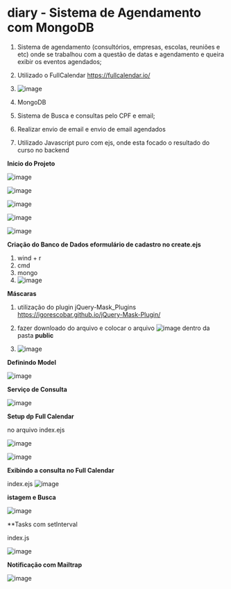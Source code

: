 # diary - Sistema de Agendamento com MongoDB

1. Sistema de agendamento (consultórios, empresas, escolas, reuniões e etc) onde se trabalhou com a questão de datas e agendamento e queira exibir os eventos agendados;
2. Utilizado o FullCalendar https://fullcalendar.io/ 

3. ![image](https://user-images.githubusercontent.com/88910148/160729509-68ceb229-8814-450f-950e-0ce947340033.png)


4. MongoDB 
5. Sistema de Busca e consultas pelo CPF e email;
6. Realizar envio de email e envio de email agendados
7. Utilizado Javascript puro com ejs, onde esta focado o resultado do curso no backend

**Inicio do Projeto**

![image](https://user-images.githubusercontent.com/88910148/160729668-e771dbd4-0391-44bb-9a23-f7f052eb48af.png)

![image](https://user-images.githubusercontent.com/88910148/160729707-8e0dce46-03f2-4b72-95f0-200e3cf86e37.png)

![image](https://user-images.githubusercontent.com/88910148/160729739-0bec47ed-5087-4d9e-b97c-5c5937726b45.png)

![image](https://user-images.githubusercontent.com/88910148/160729789-47e05b04-30b6-4beb-a34c-67754ac29176.png)

![image](https://user-images.githubusercontent.com/88910148/160729822-43660e1c-bf19-4381-a779-a93c03a22615.png)

**Criação do Banco de Dados eformulário de cadastro no create.ejs**

1. wind + r
2. cmd
3. mongo 
4. ![image](https://user-images.githubusercontent.com/88910148/160730300-54af9665-fb03-4663-b8f9-7dcf37f67ace.png)

**Máscaras**

1. utilização do plugin jQuery-Mask_Plugins  https://igorescobar.github.io/jQuery-Mask-Plugin/
2. fazer downloado do arquivo e colocar o arquivo ![image](https://user-images.githubusercontent.com/88910148/160731462-8a9ba927-dfda-40f2-8377-c12a167cda70.png)  dentro da pasta **public**

3. ![image](https://user-images.githubusercontent.com/88910148/160731795-30b34390-484d-44f8-8674-6f6d0af72d6c.png)


**Definindo Model**

![image](https://user-images.githubusercontent.com/88910148/160731946-793a1af1-1e6b-43d1-a639-242980480631.png)

**Serviço de Consulta**

![image](https://user-images.githubusercontent.com/88910148/160732223-eef03e92-54c7-4b68-8018-9348bce6c60b.png)

**Setup dp Full Calendar**

no arquivo index.ejs

![image](https://user-images.githubusercontent.com/88910148/160732743-735d5204-8018-4fbc-b2a6-45829f175a0d.png)

![image](https://user-images.githubusercontent.com/88910148/160733004-5836eb49-fd1d-484f-bf73-996b0f164f54.png)



**Exibindo a consulta no Full Calendar**


index.ejs ![image](https://user-images.githubusercontent.com/88910148/160733558-ac3a997c-9111-4677-92da-33d3b49e2b2f.png)


**istagem e Busca**

![image](https://user-images.githubusercontent.com/88910148/160734167-e8dcd9cd-9f5a-43aa-807f-5cb3f8c68812.png)


**Tasks com setInterval

index.js

![image](https://user-images.githubusercontent.com/88910148/160734753-081c1813-4086-4e28-acc0-ea82865ad857.png)


**Notificação com Mailtrap**

![image](https://user-images.githubusercontent.com/88910148/160800349-3b0733db-b228-412f-ab40-a14e13a9e698.png)





